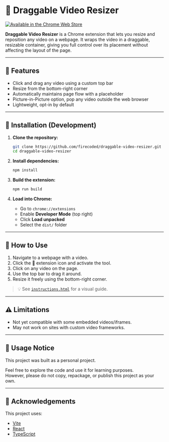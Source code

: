 # 🎥 Draggable Video Resizer

[![Available in the Chrome Web Store](https://img.shields.io/badge/Chrome%20Web%20Store-Available-brightgreen?logo=google-chrome)](https://chromewebstore.google.com/detail/draggable-video-resizer/elfibhkehlekegpggjaanbbjnnnnbdni)

**Draggable Video Resizer** is a Chrome extension that lets you resize and reposition any video on a webpage. It wraps the video in a draggable, resizable container, giving you full control over its placement without affecting the layout of the page.

---

## 🧩 Features

-   Click and drag any video using a custom top bar
-   Resize from the bottom-right corner
-   Automatically maintains page flow with a placeholder
-   Picture-in-Picture option, pop any video outside the web browser
-   Lightweight, opt-in by default

---

## 🚀 Installation (Development)

1. **Clone the repository:**

    ```bash
    git clone https://github.com/firecoded/draggable-video-resizer.git
    cd draggable-video-resizer
    ```

2. **Install dependencies:**

    ```bash
    npm install
    ```

3. **Build the extension:**

    ```bash
    npm run build
    ```

4. **Load into Chrome:**

    - Go to `chrome://extensions`
    - Enable **Developer Mode** (top right)
    - Click **Load unpacked**
    - Select the `dist/` folder

---

## 📖 How to Use

1. Navigate to a webpage with a video.
2. Click the 🧩 extension icon and activate the tool.
3. Click on any video on the page.
4. Use the top bar to drag it around.
5. Resize it freely using the bottom-right corner.

> 💡 See [`instructions.html`](./instructions.html) for a visual guide.

---

## ⚠️ Limitations

-   Not yet compatible with some embedded videos/iframes.
-   May not work on sites with custom video frameworks.

---

## 📄 Usage Notice

This project was built as a personal project.

Feel free to explore the code and use it for learning purposes.  
However, please do not copy, repackage, or publish this project as your own.

---

## 🙏 Acknowledgements

This project uses:

-   [Vite](https://vitejs.dev/)
-   [React](https://react.dev/)
-   [TypeScript](https://www.typescriptlang.org/)
